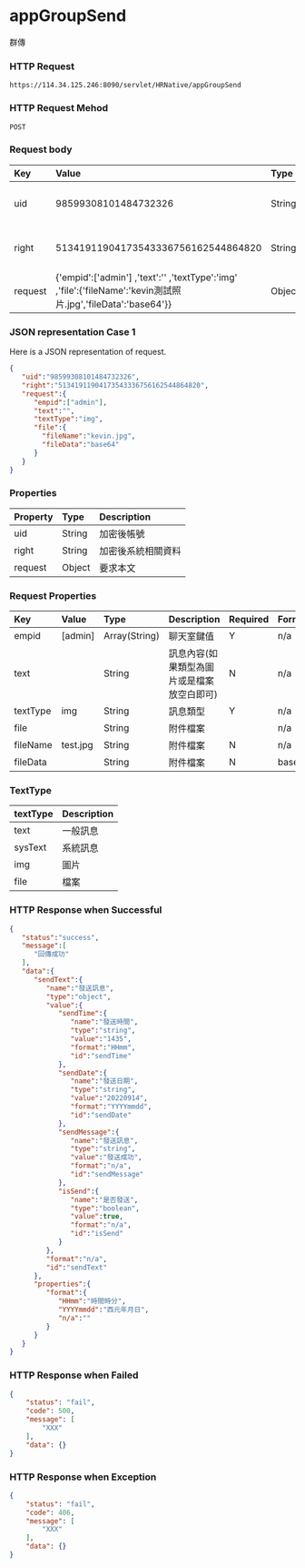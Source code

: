 # appGroupSend
群傳

### HTTP Request
```
https://114.34.125.246:8090/servlet/HRNative/appGroupSend
```

### HTTP Request Mehod
```
POST
```

### Request body
| Key | Value | Type | Description |
|:----------|:-------------|:-----|:------------|
| uid | 98599308101484732326 | String | 需透過appLogin取得
| right | 51341911904173543336756162544864820 | String | 需透過appLogin取得 |
| request | {'empid':['admin'] ,'text':'' ,'textType':'img' ,'file':{'fileName':'kevin測試照片.jpg','fileData':'base64'}} | Object | 異動條件

### JSON representation Case 1
Here is a JSON representation of request.
```json
{
   "uid":"98599308101484732326",
   "right":"51341911904173543336756162544864820",
   "request":{ 
      "empid":["admin"], 
      "text":"",
      "textType":"img",
      "file":{
        "fileName":"kevin.jpg",
        "fileData":"base64"
      }
   }
}
```

### Properties
| Property | Type | Description |
|:---------|:-----|:------------|
| uid   | String | 加密後帳號 |
| right | String | 加密後系統相關資料 |
| request | Object | 要求本文 |

### Request Properties
| Key | Value | Type | Description | Required | Format |
|:----------|:-------------|:-----|:------------|:------------|:------------|
| empid | [admin] | Array(String) | 聊天室鍵值 | Y | n/a |
| text |  | String | 訊息內容(如果類型為圖片或是檔案放空白即可) | N | n/a |
| textType | img | String | 訊息類型 | Y | n/a |
| file |  | String | 附件檔案 |  | n/a |
| fileName | test.jpg | String | 附件檔案 | N | n/a |
| fileData |  | String | 附件檔案 | N | base64 |

### TextType
| textType | Description |
|:---------|:------------|
| text | 一般訊息 |
| sysText | 系統訊息 |
| img | 圖片 |
| file | 檔案 |

### HTTP Response when Successful
```json
{
   "status":"success",
   "message":[
      "回傳成功"
   ],
   "data":{
      "sendText":{
         "name":"發送訊息",
         "type":"object",
         "value":{
            "sendTime":{
               "name":"發送時間",
               "type":"string",
               "value":"1435",
               "format":"HHmm",
               "id":"sendTime"
            },
            "sendDate":{
               "name":"發送日期",
               "type":"string",
               "value":"20220914",
               "format":"YYYYmmdd",
               "id":"sendDate"
            },
            "sendMessage":{
               "name":"發送訊息",
               "type":"string",
               "value":"發送成功",
               "format":"n/a",
               "id":"sendMessage"
            },
            "isSend":{
               "name":"是否發送",
               "type":"boolean",
               "value":true,
               "format":"n/a",
               "id":"isSend"
            }
         },
         "format":"n/a",
         "id":"sendText"
      },
      "properties":{
         "format":{
            "HHmm":"時間時分",
            "YYYYmmdd":"西元年月日",
            "n/a":""
         }
      }
   }
}
```

### HTTP Response when Failed
```json
{
    "status": "fail",
    "code": 500,
    "message": [
        "XXX"
    ],
    "data": {}
}
```

### HTTP Response when Exception
```json
{
    "status": "fail",
    "code": 406,
    "message": [
        "XXX"
    ],
    "data": {}
}
```
